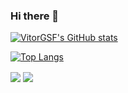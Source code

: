 ### Hi there 👋

<!--
**VitorGSF/VitorGSF** is a ✨ _special_ ✨ repository because its `README.md` (this file) appears on your GitHub profile.

Here are some ideas to get you started:

- 🔭 I’m currently working on ...
- 🌱 I’m currently learning ...
- 👯 I’m looking to collaborate on ...
- 🤔 I’m looking for help with ...
- 💬 Ask me about ...
- 📫 How to reach me: ...
- 😄 Pronouns: ...
- ⚡ Fun fact: ...
-->

[![VitorGSF's GitHub stats](https://github-readme-stats.vercel.app/api?username=VitorGSF&count_private=true&show_icons=true&theme=dark&icon_color=ffffff)](https://github.com/VitorGSF)

[![Top Langs](https://github-readme-stats.vercel.app/api/top-langs/?username=VitorGSF&count_private=true&show_icons=true&theme=dark&icon_color=ffffff)](https://github.com/VitorGSF)


<img align="center" src="https://github-readme-stats.vercel.app/api?username=VitorGSF&count_private=true&show_icons=true&theme=dark&icon_color=ffffff"/>


<img align="center" src="https://github-readme-stats.vercel.app/api/top-langs/?username=VitorGSF&count_private=true&show_icons=true&theme=dark&icon_color=ffffff"/>
